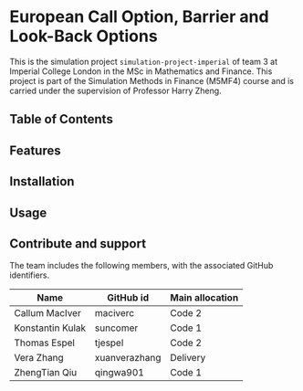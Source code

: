 # European Call Option, Barrier and Look-Back Options
This is the simulation project `simulation-project-imperial` of team 3 at Imperial College London in the MSc in Mathematics and Finance. This project is part of the Simulation Methods in Finance (M5MF4) course and is carried under the supervision of Professor Harry Zheng.

## Table of Contents

## Features

## Installation

## Usage

## Contribute and support

The team includes the following members, with the associated GitHub identifiers.

| Name | GitHub id | Main allocation |
| --- | --- | --- |
|Callum MacIver|maciverc| Code 2 |
|Konstantin Kulak|suncomer| Code 1 |
|Thomas Espel|tjespel| Code 2 |
|Vera Zhang|xuanverazhang| Delivery |
|ZhengTian Qiu|qingwa901| Code 1 |
